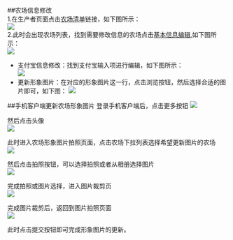 ##农场信息修改    
 1.在生产者页面点击[农场清单](http://food.xinrenlian.com/300.aspx)链接，如下图所示：  
 ![](images/update_alipay_menu.png)   
 2.此时会出现农场列表，找到需要修改信息的农场点击[基本信息编辑](http://food.xinrenlian.com/300.aspx),如下图所示：   
 ![](images/update_alipay_menu_list.png)   
 - 支付宝信息修改：找到支付宝输入项进行编辑，如下图所示：  
  ![](images/update_alipay_input.png)  
 - 更新形象图片：在对应的形象图片这一行，点击浏览按钮，然后选择合适的图片即可，如下图：
  ![](images/update_avatar.png)  

##手机客户端更新农场形象图片 
登录手机客户端后，点击更多按钮
![](images/app_img/nongchang_bupai.png)  

然后点击头像  
![](images/app_img/nongchang_touxiang.png)  

此时进入农场形象图片拍照页面，点击农场下拉列表选择希望更新图片的农场  
![](images/app_img/nongchang_liebiao.png)  

然后点击拍照按钮，可以选择拍照或者从相册选择图片  
![](images/app_img/nongchang_paizhao_xuanze.png)  

完成拍照或图片选择，进入图片裁剪页  
![](images/app_img/nongchang_jianqie.png)  

完成图片裁剪后，返回到图片拍照页面  
![](images/app_img/nongchang_touxiang_wancheng.png)  

此时点击提交按钮即可完成形象图片的更新。
